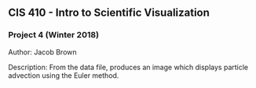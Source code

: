 ## CIS 410 - Intro to Scientific Visualization
### Project 4 (Winter 2018)

Author: Jacob Brown

Description: From the data file, produces an image which displays particle advection using the Euler method.
